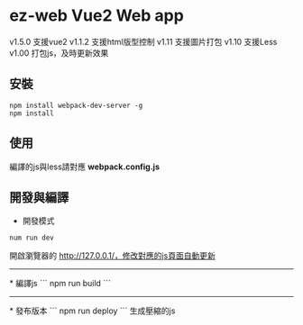 # ez-web Vue2 Web app 

v1.5.0 支援vue2
v1.1.2 支援html版型控制
v1.11 支援圖片打包
v1.10 支援Less
v1.00 打包js，及時更新效果 

## 安裝

```
npm install webpack-dev-server -g
npm install
```

## 使用

編譯的js與less請對應 **webpack.config.js**

## 開發與編譯

* 開發模式
```
num run dev 
```
開啟瀏覽器的 http://127.0.0.1/，修改對應的js頁面自動更新
<hr>
* 編譯js
```
npm run build
```
<hr>
* 發布版本
```
npm run deploy
```
生成壓縮的js

